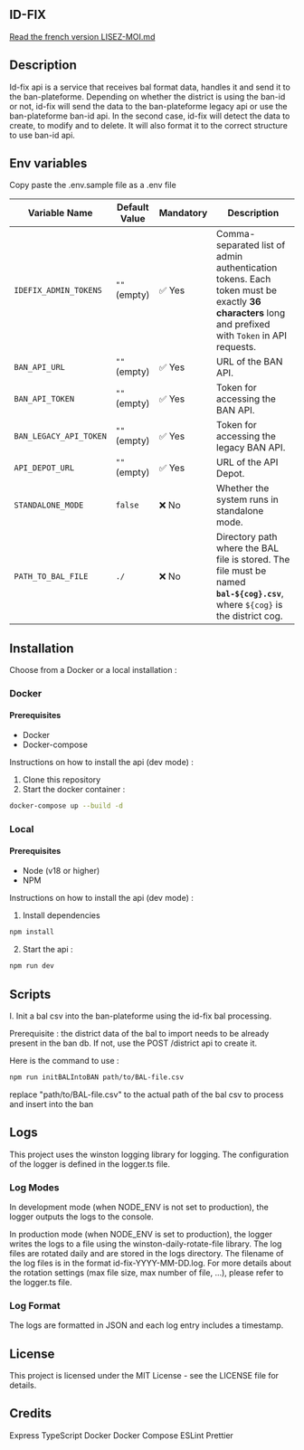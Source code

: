 ## ID-FIX

[Read the french version LISEZ-MOI.md](LISEZ-MOI.md)

## Description

Id-fix api is a service that receives bal format data, handles it and send it to the ban-plateforme.
Depending on whether the district is using the ban-id or not, id-fix will send the data to the ban-plateforme legacy api or use the ban-plateforme ban-id api. In the second case, id-fix will detect the data to create, to modify and to delete. It will also format it to the correct structure to use ban-id api.

## Env variables

Copy paste the .env.sample file as a .env file

| Variable Name           | Default Value | Mandatory | Description |
|-------------------------|--------------|-----------|-------------|
| `IDEFIX_ADMIN_TOKENS`  | `""` (empty)  | ✅ Yes    | Comma-separated list of admin authentication tokens. Each token must be exactly **36 characters** long and prefixed with `Token` in API requests. |
| `BAN_API_URL`          | `""` (empty)  | ✅ Yes    | URL of the BAN API. |
| `BAN_API_TOKEN`        | `""` (empty)  | ✅ Yes    | Token for accessing the BAN API. |
| `BAN_LEGACY_API_TOKEN` | `""` (empty)  | ✅ Yes    | Token for accessing the legacy BAN API. |
| `API_DEPOT_URL`        | `""` (empty)  | ✅ Yes    | URL of the API Depot. |
| `STANDALONE_MODE`      | `false`       | ❌ No     | Whether the system runs in standalone mode. |
| `PATH_TO_BAL_FILE`     | `./`          | ❌ No     | Directory path where the BAL file is stored. The file must be named **`bal-${cog}.csv`**, where `${cog}` is the district cog. |

## Installation

Choose from a Docker or a local installation :

### Docker

#### Prerequisites

- Docker
- Docker-compose

Instructions on how to install the api (dev mode) :

1. Clone this repository
2. Start the docker container :

```bash
docker-compose up --build -d
```

### Local

#### Prerequisites

- Node (v18 or higher)
- NPM

Instructions on how to install the api (dev mode) :

1. Install dependencies

```bash
npm install
```

2. Start the api :

```bash
npm run dev
```

## Scripts

I. Init a bal csv into the ban-plateforme using the id-fix bal processing.

Prerequisite : the district data of the bal to import needs to be already present in the ban db. If not, use the POST /district api to create it.

Here is the command to use :

```bash
npm run initBALIntoBAN path/to/BAL-file.csv
```

replace "path/to/BAL-file.csv" to the actual path of the bal csv to process and insert into the ban

## Logs

This project uses the winston logging library for logging. The configuration of the logger is defined in the logger.ts file.

### Log Modes

In development mode (when NODE_ENV is not set to production), the logger outputs the logs to the console.

In production mode (when NODE_ENV is set to production), the logger writes the logs to a file using the winston-daily-rotate-file library. The log files are rotated daily and are stored in the logs directory. The filename of the log files is in the format id-fix-YYYY-MM-DD.log. For more details about the rotation settings (max file size, max number of file, ...), please refer to the logger.ts file.

### Log Format

The logs are formatted in JSON and each log entry includes a timestamp.

## License

This project is licensed under the MIT License - see the LICENSE file for details.

## Credits

Express
TypeScript
Docker
Docker Compose
ESLint
Prettier

